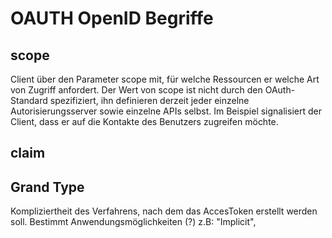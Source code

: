 OAUTH OpenID Begriffe
========================

## scope
Client über den Parameter scope mit, für welche Ressourcen er welche Art von Zugriff anfordert. Der Wert von scope ist nicht durch den OAuth-Standard spezifiziert, ihn definieren derzeit jeder einzelne Autorisierungsserver sowie einzelne APIs selbst. Im Beispiel signalisiert der Client, dass er auf die Kontakte des Benutzers zugreifen möchte.

## claim

## Grand Type
Kompliziertheit des Verfahrens, nach dem das AccesToken erstellt werden soll. Bestimmt Anwendungsmöglichkeiten (?)
z.B: "Implicit", 